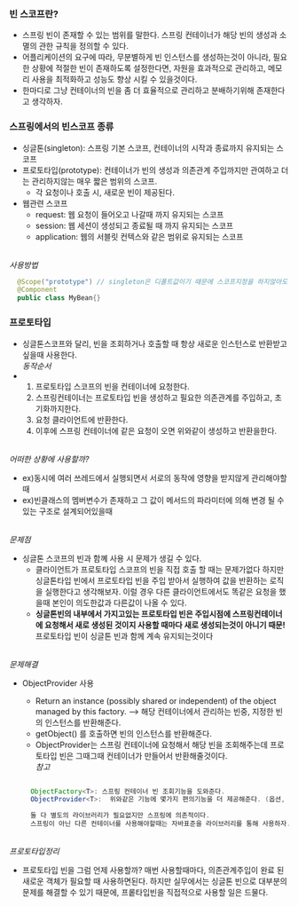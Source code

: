 ### 빈 스코프란?
- 스프링 빈이 존재할 수 있는 범위를 말한다. 스프링 컨테이너가 해당 빈의 생성과 소멸의 관한 규칙을 정의할 수 있다.
- 어플리케이션의 요구에 따라, 무분별하게 빈 인스턴스를 생성하는것이 아니라, 필요한 상황에 적절한 빈이 존재하도록 설정한다면, 자원을 효과적으로 관리하고, 메모리 사용을 최적화하고 성능도 향상 시킬 수 있을것이다.
- 한마디로 그냥 컨테이너의 빈을 좀 더 효율적으로 관리하고 분배하기위해 존재한다고 생각하자.
### 스프링에서의 빈스코프 종류
- 싱글톤(singleton): 스프링 기본 스코프, 컨테이너의 시작과 종료까지 유지되는 스코프 
- 프로토타입(prototype): 컨테이너가 빈의 생성과 의존관계 주입까지만 관여하고 더는 관리하지않는 매우 짧은 범위의 스코프.
  - 각 요청이나 호출 시, 새로운 빈이 제공된다. 
- 웹관련 스코프
   - request: 웹 요청이 들어오고 나갈때 까지 유지되는 스코프
   - session: 웹 세션이 생성되고 종료될 때 까지 유지되는 스코프
   - application:  웹의 서블릿 컨텍스와 같은 범위로 유지되는 스코프
 
<br> *사용방법*

```java
  @Scope("prototype") // singleton은 디폴트값이기 때문에 스코프지정을 하지않아도 된다.
  @Component
  public class MyBean{}
```
### 프로토타입
- 싱글톤스코프와 달리, 빈을 조회하거나 호출할 때 항상 새로운 인스턴스로 반환받고 싶을때 사용한다.
<br>*동작순서*
- 1. 프로토타입 스코프의 빈을 컨테이너에 요청한다.
  2. 스프링컨테이너는 프로토타입 빈을 생성하고 필요한 의존관계를 주입하고, 초기화까지한다.
  3. 요청 클라이언트에 반환한다.
  4. 이후에 스프링 컨테이너에 같은 요청이 오면 위와같이 생성하고 반환을한다.

<br>*어떠한 상황에 사용할까?*
- ex)동시에 여러 쓰레드에서 실행되면서 서로의 동작에 영향을 받지않게 관리해야할 때
- ex)빈클래스의 멤버변수가 존재하고 그 값이 메서드의 파라미터에 의해 변경 될 수 있는 구조로 설계되어있을때

<br>*문제점*
- 싱글톤 스코프의 빈과 함꼐 사용 시 문제가 생길 수 있다.
  - 클라이언트가 프로토타입 스코프의 빈을 직접 호출 할 때는 문제가없다 하지만 싱글톤타입 빈에서 프로토타입 빈을 주입 받아서 실행하여 값을 반환하는 로직을 실행한다고 생각해보자. 이럴 경우 다른 클라이언트에서도 똑같은 요청을 했을때 본인이 의도한값과 다른값이 나올 수 있다.
  - **싱글톤빈의 내부에서 가지고있는 프로토타입 빈은 주입시점에 스프링컨테이너에 요청해서 새로 생성된 것이지 사용할 때마다 새로 생성되는것이 아니기 때문!** 프로토타입 빈이 싱글톤 빈과 함께 계속 유지되는것이다

<br>*문제해결*
  - ObjectProvider<T> 사용
    -  Return an instance (possibly shared or independent) of the object managed by this factory. --> 해당 컨테이너에서 관리하는 빈중, 지정한 빈의 인스턴스를 반환해준다.
    -  getObject() 를 호출하면 빈의 인스턴스를 반환해준다.
    -  ObjectProvider는 스프링 컨테이너에 요청해서 해당 빈을 조회해주는데 프로토타입 빈은 그때그때 컨테이너가 만들어서 반환해줄것이다.
    <br> *참고*
    ```java

      ObjectFactory<T>: 스프링 컨테이너 빈 조회기능을 도와준다. 
      ObjectProvider<T>:  위와같은 기능에 몇가지 편의기능을 더 제공해준다. (옵션, 스트림 처리등) ObjectFactory를 반환한다.

      둘 다 별도의 라이브러리가 필요없지만 스프링에 의존적이다.
      스프링이 아닌 다른 컨테이너를 사용해야할때는 자바표준을 라이브러리를 통해 사용하자.
    
    ```

<br>*프로토타입정리*
- 프로토타입 빈을 그럼 언제 사용할까? 매번 사용할때마다, 의존관계주입이 완료 된 새로운 객체가 필요할 때 사용하면된다. 하지만 실무에서는 싱글톤 빈으로 대부분의 문제를 해결할 수 있기 때문에, 프롵타입빈을 직접적으로 사용할 일은 드물다.



    

